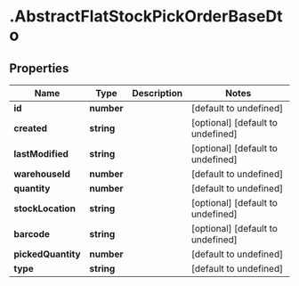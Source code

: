 # .AbstractFlatStockPickOrderBaseDto

## Properties

|Name | Type | Description | Notes|
|------------ | ------------- | ------------- | -------------|
|**id** | **number** |  | [default to undefined]|
|**created** | **string** |  | [optional] [default to undefined]|
|**lastModified** | **string** |  | [optional] [default to undefined]|
|**warehouseId** | **number** |  | [default to undefined]|
|**quantity** | **number** |  | [default to undefined]|
|**stockLocation** | **string** |  | [optional] [default to undefined]|
|**barcode** | **string** |  | [optional] [default to undefined]|
|**pickedQuantity** | **number** |  | [default to undefined]|
|**type** | **string** |  | [default to undefined]|



